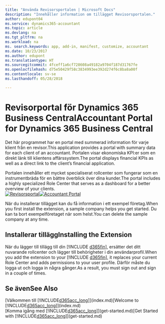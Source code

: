 ```yaml
---
title: "Använda Revisorsportalen | Microsoft Docs"
description: "Innehåller information om tillägget Revisorsportalen."
author: edupont04
ms.service: dynamics365-accountant
ms.topic: article
ms.devlang: na
ms.tgt_pltfrm: na
ms.workload: na
ms. search.keywords: app, add-in, manifest, customize, accountant
ms.date: 10/23/2017
ms.author: edupont
ms.translationtype: HT
ms.sourcegitcommit: 4fceff1a6cf728608a49182a9704f187d31767fe
ms.openlocfilehash: d75e50429f58c3834993ee392d274f6c8ba8a00f
ms.contentlocale: sv-se
ms.lasthandoff: 05/28/2018

---
```

# <a name="accountant-portal-for-dynamics-365-business-central"></a><span data-ttu-id="f3ee5-103">Revisorportal för Dynamics 365 Business Central</span><span class="sxs-lookup"><span data-stu-id="f3ee5-103">Accountant Portal for Dynamics 365 Business Central</span></span>
<span data-ttu-id="f3ee5-104">Det här programmet har en portal med summerad information för varje klient från en revisor.</span><span class="sxs-lookup"><span data-stu-id="f3ee5-104">This application provides a portal with summary data for each client of an accountant.</span></span> <span data-ttu-id="f3ee5-105">Portalen visar ekonomiska KPI:er som en direkt länk till klientens affärssystem.</span><span class="sxs-lookup"><span data-stu-id="f3ee5-105">The portal displays financial KPIs as well as a direct link to the client’s financial application.</span></span>  

<span data-ttu-id="f3ee5-106">Portalen innehåller ett mycket specialiserat rollcenter som fungerar som en instrumentbräda för en bättre överblick över dina kunder.</span><span class="sxs-lookup"><span data-stu-id="f3ee5-106">The portal includes a highly specialized Role Center that serves as a dashboard for a better overview of your clients.</span></span>  
<span data-ttu-id="f3ee5-107">[![Revisorsportal](./media/accountant-get-started/accountant-dashboard.png)](https://go.microsoft.com/fwlink/?linkid=851257)</span><span class="sxs-lookup"><span data-stu-id="f3ee5-107">[![Accountant Portal](./media/accountant-get-started/accountant-dashboard.png)](https://go.microsoft.com/fwlink/?linkid=851257)</span></span>

<span data-ttu-id="f3ee5-108">När du installerar tillägget kan du få information i ett exempel företag.</span><span class="sxs-lookup"><span data-stu-id="f3ee5-108">When you first install the extension, a sample company helps you get started.</span></span> <span data-ttu-id="f3ee5-109">Du kan ta bort exempelföretaget när som helst.</span><span class="sxs-lookup"><span data-stu-id="f3ee5-109">You can delete the sample company at any time.</span></span>  

## <a name="installing-the-extension"></a><span data-ttu-id="f3ee5-110">Installerar tillägg</span><span class="sxs-lookup"><span data-stu-id="f3ee5-110">Installing the Extension</span></span>
<span data-ttu-id="f3ee5-111">När du lägger till tillägg till din [!INCLUDE [d365fin](includes/d365fin_md.md)], ersätter det ditt nuvarande rollcenter och lägger till behörigheter i din användarprofil.</span><span class="sxs-lookup"><span data-stu-id="f3ee5-111">When you add the extension to your [!INCLUDE [d365fin](includes/d365fin_md.md)], it replaces your current Role Center and adds permissions to your user profile.</span></span> <span data-ttu-id="f3ee5-112">Därför måste du logga ut och logga in några gånger.</span><span class="sxs-lookup"><span data-stu-id="f3ee5-112">As a result, you must sign out and sign in a couple of times.</span></span>  

## <a name="see-also"></a><span data-ttu-id="f3ee5-113">Se även</span><span class="sxs-lookup"><span data-stu-id="f3ee5-113">See Also</span></span>
<span data-ttu-id="f3ee5-114">[Välkommen till [!INCLUDE[d365acc_long](includes/d365acc_long_md.md)]](index.md)</span><span class="sxs-lookup"><span data-stu-id="f3ee5-114">[Welcome to [!INCLUDE[d365acc_long](includes/d365acc_long_md.md)]](index.md)</span></span>  
<span data-ttu-id="f3ee5-115">[Komma igång med [!INCLUDE[d365acc_long](includes/d365acc_long_md.md)]](get-started.md)</span><span class="sxs-lookup"><span data-stu-id="f3ee5-115">[Get Started with [!INCLUDE[d365acc_long](includes/d365acc_long_md.md)]](get-started.md)</span></span>  

